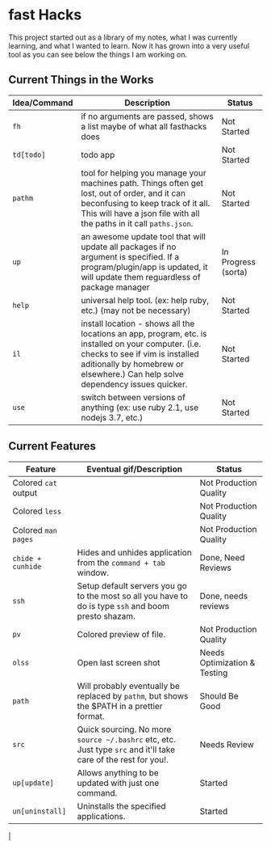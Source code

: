 fast Hacks
==========

This project started out as a library of my notes, what I was currently learning, and what I wanted to learn. Now it has grown into a very useful tool as you can see below the things I am working on.

Current Things in the Works
---------------------------

| Idea/Command  | Description          | Status     |
| ------------- | -------------------- | ---------- |
| `fh`          | if no arguments are passed, shows a list maybe of what all fasthacks does | Not Started |
| `td[todo]`    | todo app             | Not Started |
| `pathm`       | tool for helping you manage your machines path.  Things often get lost, out of order, and it can beconfusing to keep track of it all.  This will have a json file with all the paths in it call `paths.json`. | Not Started |
| `up`          | an awesome update tool that will update all packages if no argument is specified. If a program/plugin/app is updated, it will update them reguardless of package manager | In Progress (sorta) |
| `help`        | universal help tool. (ex: help ruby, etc.) (may not be necessary) | Not Started |
| `il`          | install location - shows all the locations an app, program, etc. is installed on your computer. (i.e. checks to see if vim is installed aditionally by homebrew or elsewhere.) Can help solve dependency issues quicker. | Not Started |
| `use`         | switch between versions of anything (ex: use ruby 2.1, use nodejs 3.7, etc.) | Not Started |


Current Features
----------------

| Feature       | Eventual gif/Description         | Status      |
| ------------- | -------------------------------- | ----------- |
| Colored `cat` output |               | Not Production Quality |
| Colored `less` |                     | Not Production Quality |
| Colored `man pages` |                | Not Production Quality |
| `chide + cunhide` | Hides and unhides application from the `command + tab` window. | Done, Need Reviews |
| `ssh`          | Setup default servers you go to the most so all you have to do is type `ssh` and boom presto shazam. | Done, needs reviews
| `pv`           | Colored preview of file. | Not Production Quality |
| `olss`         | Open last screen shot | Needs Optimization & Testing |
| `path`         | Will probably eventually be replaced by `pathm`, but shows the $PATH in a prettier format.| Should Be Good |
| `src`          | Quick sourcing.  No more `source ~/.bashrc` etc, etc.  Just type `src` and it'll take care of the rest for you!. | Needs Review |
| `up[update]`   | Allows anything to be updated with just one command. | Started |
| `un[uninstall]` | Uninstalls the specified applications. | Started |
| 
